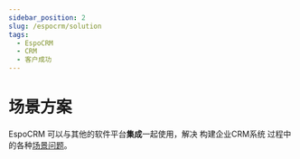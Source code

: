 ```yaml
---
sidebar_position: 2
slug: /espocrm/solution
tags:
  - EspoCRM
  - CRM
  - 客户成功
---
```


# 场景方案

EspoCRM 可以与其他的软件平台**集成**一起使用，解决 构建企业CRM系统 过程中的各种[场景问题](#)。


